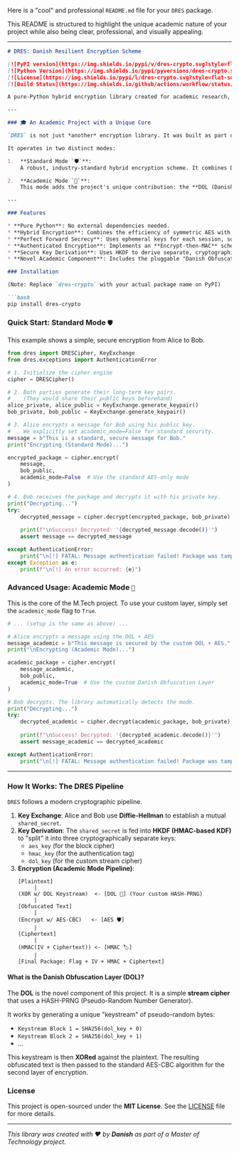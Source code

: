 Here is a "cool" and professional `README.md` file for your `DRES` package.

This README is structured to highlight the unique academic nature of your project while also being clear, professional, and visually appealing.

-----

````markdown
# DRES: Danish Resilient Encryption Scheme

[![PyPI version](https://img.shields.io/pypi/v/dres-crypto.svg?style=flat-square)](https://pypi.org/project/dres-crypto/)
[![Python Version](https://img.shields.io/pypi/pyversions/dres-crypto.svg?style=flat-square)](https://pypi.org/project/dres-crypto/)
[![License](https://img.shields.io/pypi/l/dres-crypto.svg?style=flat-square)](https://github.com/your-username/DRES/blob/main/LICENSE)
[![Build Status](https://img.shields.io/github/actions/workflow/status/your-username/DRES/python-package.yml?branch=main&style=flat-square)](https://github.com/your-username/DRES/actions)

A pure-Python hybrid encryption library created for academic research, featuring a pluggable, custom-designed cryptographic layer.

---

### 🎓 An Academic Project with a Unique Core

`DRES` is not just *another* encryption library. It was built as part of an M.Tech project to demonstrate a mature understanding of both established cryptographic principles and novel algorithm design.

It operates in two distinct modes:

1.  **Standard Mode `🛡️`**:
    A robust, industry-standard hybrid encryption scheme. It combines Diffie-Hellman, AES-128-CBC, and an Encrypt-then-MAC scheme with HMAC-SHA256. This mode is secure by modern standards.

2.  **Academic Mode `🔬`**:
    This mode adds the project's unique contribution: the **DOL (Danish Obfuscation Layer)**. The DOL is a custom-designed, key-derived stream cipher that pre-encrypts the data *before* it's passed to AES. This demonstrates a novel, layered approach to encryption, perfect for analysis and research.

---

### Features

* **Pure Python**: No external dependencies needed.
* **Hybrid Encryption**: Combines the efficiency of symmetric AES with the security of asymmetric Diffie-Hellman key exchange.
* **Perfect Forward Secrecy**: Uses ephemeral keys for each session, so a compromised long-term key cannot decrypt past messages.
* **Authenticated Encryption**: Implements an **Encrypt-then-MAC** scheme using HMAC-SHA256 to prevent tampering.
* **Secure Key Derivation**: Uses HKDF to derive separate, cryptographically isolated keys for AES, HMAC, and the DOL.
* **Novel Academic Component**: Includes the pluggable "Danish Obfuscation Layer" (DOL) for research and analysis.

### Installation

(Note: Replace `dres-crypto` with your actual package name on PyPI)

```bash
pip install dres-crypto
````

### Quick Start: Standard Mode `🛡️`

This example shows a simple, secure encryption from Alice to Bob.

```python
from dres import DRESCipher, KeyExchange
from dres.exceptions import AuthenticationError

# 1. Initialize the cipher engine
cipher = DRESCipher()

# 2. Both parties generate their long-term key pairs.
#    (They would share their public keys beforehand)
alice_private, alice_public = KeyExchange.generate_keypair()
bob_private, bob_public = KeyExchange.generate_keypair()

# 3. Alice encrypts a message for Bob using his public key.
#    We explicitly set academic_mode=False for standard security.
message = b"This is a standard, secure message for Bob."
print("Encrypting (Standard Mode)...")

encrypted_package = cipher.encrypt(
    message,
    bob_public,
    academic_mode=False  # Use the standard AES-only mode
)

# 4. Bob receives the package and decrypts it with his private key.
print("Decrypting...")
try:
    decrypted_message = cipher.decrypt(encrypted_package, bob_private)
    
    print(f"\nSuccess! Decrypted: '{decrypted_message.decode()}'")
    assert message == decrypted_message

except AuthenticationError:
    print("\n[!] FATAL: Message authentication failed! Package was tampered with.")
except Exception as e:
    print(f"\n[!] An error occurred: {e}")
```

### Advanced Usage: Academic Mode `🔬`

This is the core of the M.Tech project. To use your custom layer, simply set the `academic_mode` flag to `True`.

```python
# ... (setup is the same as above) ...

# Alice encrypts a message using the DOL + AES
message_academic = b"This message is secured by the custom DOL + AES."
print("\nEncrypting (Academic Mode)...")

academic_package = cipher.encrypt(
    message_academic,
    bob_public,
    academic_mode=True  # Use the custom Danish Obfuscation Layer
)

# Bob decrypts. The library automatically detects the mode.
print("Decrypting...")
try:
    decrypted_academic = cipher.decrypt(academic_package, bob_private)
    
    print(f"\nSuccess! Decrypted: '{decrypted_academic.decode()}'")
    assert message_academic == decrypted_academic

except AuthenticationError:
    print("\n[!] FATAL: Message authentication failed! Package was tampered with.")
```

-----

### How It Works: The DRES Pipeline

`DRES` follows a modern cryptographic pipeline.

1.  **Key Exchange**: Alice and Bob use **Diffie-Hellman** to establish a mutual `shared_secret`.
2.  **Key Derivation**: The `shared_secret` is fed into **HKDF (HMAC-based KDF)** to "split" it into three cryptographically separate keys:
      * `aes_key` (for the block cipher)
      * `hmac_key` (for the authentication tag)
      * `dol_key` (for the custom stream cipher)
3.  **Encryption (Academic Mode Pipeline)**:
    ```
    [Plaintext]
         |
    (XOR w/ DOL Keystream)  <- [DOL 🔬] (Your custom HASH-PRNG)
         |
    [Obfuscated Text]
         |
    (Encrypt w/ AES-CBC)   <- [AES 🛡️]
         |
    [Ciphertext]
         |
    (HMAC(IV + Ciphertext)) <- [HMAC 🏷️]
         |
    [Final Package: Flag + IV + HMAC + Ciphertext]
    ```

#### What is the Danish Obfuscation Layer (DOL)?

The **DOL** is the novel component of this project. It is a simple **stream cipher** that uses a HASH-PRNG (Pseudo-Random Number Generator).

It works by generating a unique "keystream" of pseudo-random bytes:

  * `Keystream Block 1 = SHA256(dol_key + 0)`
  * `Keystream Block 2 = SHA256(dol_key + 1)`
  * ...

This keystream is then **XORed** against the plaintext. The resulting obfuscated text is then passed to the standard AES-CBC algorithm for the second layer of encryption.

### License

This project is open-sourced under the **MIT License**. See the [LICENSE](https://www.google.com/search?q=LICENSE) file for more details.

-----

*This library was created with ❤️ by **Danish** as part of a Master of Technology project.*

```
```